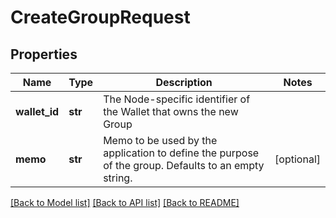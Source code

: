 # CreateGroupRequest

## Properties
Name | Type | Description | Notes
------------ | ------------- | ------------- | -------------
**wallet_id** | **str** | The Node-specific identifier of the Wallet that owns the new Group | 
**memo** | **str** | Memo to be used by the application to define the purpose of the group. Defaults to an empty string. | [optional] 

[[Back to Model list]](../README.md#documentation-for-models) [[Back to API list]](../README.md#documentation-for-api-endpoints) [[Back to README]](../README.md)


